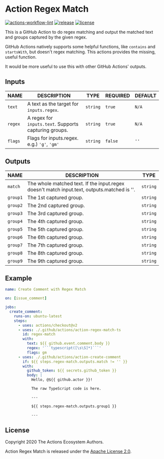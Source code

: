 # Action Regex Match

[![actions-workflow-lint][actions-workflow-lint-badge]][actions-workflow-lint]
[![release][release-badge]][release]
[![license][license-badge]][license]

This is a GitHub Action to do regex matching and output the matched text and groups captured by the given regex.

GitHub Actions natively supports some helpful functions, like `contains` and `startsWith`, but doesn't regex matching.
This actions provides the missing, useful function.

It would be more useful to use this with other GitHub Actions' outputs.

## Inputs

|  NAME   |                      DESCRIPTION                      |   TYPE   | REQUIRED | DEFAULT |
| ------- | ----------------------------------------------------- | -------- | -------- | ------- |
| `text`  | A text as the target for `inputs.regex`.              | `string` | `true`   | `N/A`   |
| `regex` | A regex for `inputs.text`. Supports capturing groups. | `string` | `true`   | `N/A`   |
| `flags` | Flags for inputs.regex. e.g.) `'g'`, `'gm'`           | `string` | `false`  | `''`    |

## Outputs

|   NAME   |                                         DESCRIPTION                                         |   TYPE   |
|----------|---------------------------------------------------------------------------------------------|----------|
| `match`  | The whole matched text. If the input.regex doesn't match input.text, outputs.matched is ''. | `string` |
| `group1` | The 1st captured group.                                                                     | `string` |
| `group2` | The 2nd captured group.                                                                     | `string` |
| `group3` | The 3rd captured group.                                                                     | `string` |
| `group4` | The 4th captured group.                                                                     | `string` |
| `group5` | The 5th captured group.                                                                     | `string` |
| `group6` | The 6th captured group.                                                                     | `string` |
| `group7` | The 7th captured group.                                                                     | `string` |
| `group8` | The 8th captured group.                                                                     | `string` |
| `group9` | The 9th captured group.                                                                     | `string` |

## Example

```yaml
name: Create Comment with Regex Match

on: [issue_comment]

jobs:
  create_comment:
    runs-on: ubuntu-latest
    steps:
      - uses: actions/checkout@v2
      - uses: ./.github/actions/action-regex-match-ts
        id: regex-match
        with:
          text: ${{ github.event.comment.body }}
          regex: '```typescript([\s\S]*)```'
          flags: gm
      - uses: ./.github/actions/action-create-comment
        if: ${{ steps.regex-match.outputs.match != '' }}
        with:
          github_token: ${{ secrets.github_token }}
          body: |
            Hello, @${{ github.actor }}!

            The raw TypeScript code is here.

            ---

            ${{ steps.regex-match.outputs.group1 }}

            ---
```

## License

Copyright 2020 The Actions Ecosystem Authors.

Action Regex Match is released under the [Apache License 2.0](./LICENSE).

<!-- badge links -->

[actions-workflow-lint]: https://github.com/actions-ecosystem/action-regex-match/actions?query=workflow%3ALint
[actions-workflow-lint-badge]: https://img.shields.io/github/workflow/status/actions-ecosystem/action-regex-match/Lint?label=Lint&style=for-the-badge&logo=github

[release]: https://github.com/actions-ecosystem/action-regex-match/releases
[release-badge]: https://img.shields.io/github/v/release/actions-ecosystem/action-regex-match?style=for-the-badge&logo=github

[license]: LICENSE
[license-badge]: https://img.shields.io/github/license/actions-ecosystem/action-add-labels?style=for-the-badge

